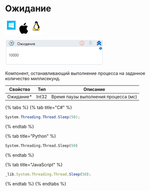 # Ожидание

![](<../../../.gitbook/assets/image (691).png>)

![](<../../../.gitbook/assets/image (807).png>)

Компонент, останавливающий выполнение процесса на заданное количество миллисекунд.

| Свойство   | Тип   | Описание                             |
| ---------- | ----- | ------------------------------------ |
| Ожидание\* | Int32 | Время паузы выполнения процесса (мс) |

{% tabs %}
{% tab title="C#" %}
```csharp
System.Threading.Thread.Sleep(50);
```
{% endtab %}

{% tab title="Python" %}
```python
System.Threading.Thread.Sleep(50)
```
{% endtab %}

{% tab title="JavaScript" %}
```javascript
_lib.System.Threading.Thread.Sleep(50);
```
{% endtab %}
{% endtabs %}
